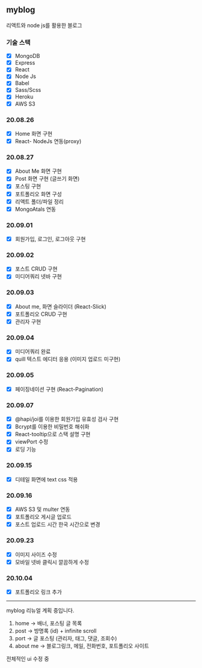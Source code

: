 ## myblog

리액트와 node js를 활용한 블로그

### 기술 스택

- [x] MongoDB
- [x] Express
- [x] React
- [x] Node Js
- [x] Babel
- [x] Sass/Scss
- [x] Heroku
- [x] AWS S3

### 20.08.26

- [x] Home 화면 구현
- [x] React- NodeJs 연동(proxy)

### 20.08.27

- [x] About Me 화면 구현
- [x] Post 화면 구현 (글쓰기 화면)
- [x] 포스팅 구현
- [x] 포트폴리오 화면 구성
- [x] 리액트 폴더/파일 정리
- [x] MongoAtals 연동

### 20.09.01

- [x] 회원가입, 로그인, 로그아웃 구현

### 20.09.02

- [x] 포스트 CRUD 구현
- [x] 미디어쿼리 넷바 구현

### 20.09.03

- [x] About me, 화면 슬라이더 (React-Slick)
- [x] 포트폴리오 CRUD 구현
- [x] 관리자 구현

### 20.09.04

- [x] 미디어쿼리 완료
- [x] quill 텍스트 에디터 응용 (이미지 업로드 미구현)

### 20.09.05

- [x] 페이징네이션 구현 (React-Pagination)

### 20.09.07

- [x] @hapi/joi를 이용한 회원가입 유효성 검사 구현
- [x] Bcrypt를 이용한 비밀번호 해쉬화
- [x] React-tooltip으로 스택 설명 구현
- [x] viewPort 수정
- [x] 로딩 기능

### 20.09.15

- [x] 디테일 화면에 text css 적용

### 20.09.16

- [x] AWS S3 및 multer 연동
- [x] 포트폴리오 게시글 업로드
- [x] 포스트 업로드 시간 한국 시간으로 변경

### 20.09.23

- [x] 이미지 사이즈 수정
- [x] 모바일 넷바 클릭시 깔끔하게 수정

### 20.10.04

- [x] 포트폴리오 링크 추가

---

myblog 리뉴얼 계획 중입니다.

1. home -> 배너, 포스팅 글 목록
2. post -> 방명록 (id) + infinite scroll
3. port -> 글 포스팅 (관리자, 태그, 댓글, 조회수)
4. about me -> 블로그링크, 메일, 전화번호, 포트폴리오 사이트

전체적인 ui 수정 중
